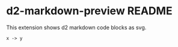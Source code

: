 # d2-markdown-preview README

This extension shows d2 markdown code blocks as svg.

```d2
x -> y
```

